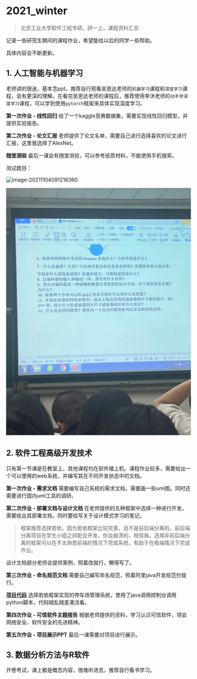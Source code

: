 # 2021_winter
> 北京工业大学软件工程专硕，研一上，课程资料汇总

记录一些研究生期间的课程作业，希望能给以后的同学一些帮助。

具体内容会不断更新。

## 1. 人工智能与机器学习

老师讲的很迷，基本念ppt。推荐自行观看吴恩达老师的`机器学习`课程和`深度学习`课程，会有更深的理解。在看完吴恩达老师的课程后，推荐使用李沐老师的`动手学深度学习`课程，可以学到使用`pytorch`框架来具体实现深度学习。

**第一次作业 - 线性回归** 给了一个kaggle竞赛数据集，需要实现线性回归模型，并提供实验报告。

**第二次作业 - 论文汇报** 老师提供了论文名单，需要自己进行选择喜欢的论文进行汇报，这里我选择了AlexNet。

**随堂测验** 最后一课会有随堂测验，可以参考纸质材料，不能使用手机搜索。

测试题目：

![image-20211104091216360](image-20211104091216360.png)

![image-20211104091307798](image-20211104091307798.png)

## 2. 软件工程高级开发技术

只有第一节课是在教室上，其他课程均在软件楼上机。课程作业较多，需要给出一个可以使用的web系统，并编写其在不同开发状态中的文档。

**第一次作业 - 需求文档** 需要编写自己系统的需求文档，需要画一些uml图。同时还需要进行国内uml工具的调研。

**第二次作业 - 部署文档与设计文档** 在老师提供的五种框架中选择一种进行开发，需要给出其部署文档，同时要给写关于设计模式学习的笔记。

> 框架推荐选择若依，因为若依框架比较完善，且不是前后端分离的。前后端分离项目在学生小组之间配合开发，你会崩溃的，相信我。选择非前后端分离的框架可以在不太熟悉前端的情况下完成系统，有助于在极端情况下完成作业。

设计文档部分老师会提供案例，照着改就行，懒得写了。

**第三次作业 - 命名规范文档** 需要自己编写命名规范，照着阿里java开发规范抄就行。

**[项目代码](https://github.com/LambChuckEye/ParkingLotManagementSystemByRuoYi)** 选择若依框架实现的停车场管理系统，使用了java调用控制台调用python脚本，代码贼乱贼差凑活看。

**第四次作业 - 可信软件主题报告** 根据老师提供的资料，学习认识可信软件，领会网络安全、软件安全的先进精神。

**第五次作业 - 项目展示PPT** 最后一课需要对项目进行展示。


## 3. 数据分析方法与R软件

开卷考试，课上都是概念内容，很难听进去，推荐自行看书学习。
